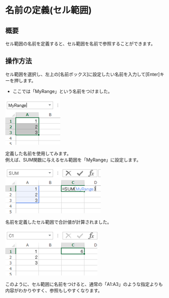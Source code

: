 # 名前の定義(セル範囲)

## 概要
セル範囲の名前を定義すると、セル範囲を名前で参照することができます。

## 操作方法
セル範囲を選択し、左上の[名前ボックス]に設定したい名前を入力して[Enter]キーを押します。
* ここでは「MyRange」という名前をつけました。

![](image1.png)

定義した名前を使用してみます。  
例えば、SUM関数に与えるセル範囲を「MyRange」に設定します。

![](image2.png)

名前を定義したセル範囲で合計値が計算されました。

![](image3.png)

このように、セル範囲に名前をつけると、通常の「A1:A3」のような指定よりも内容がわかりやすく、参照もしやすくなります。